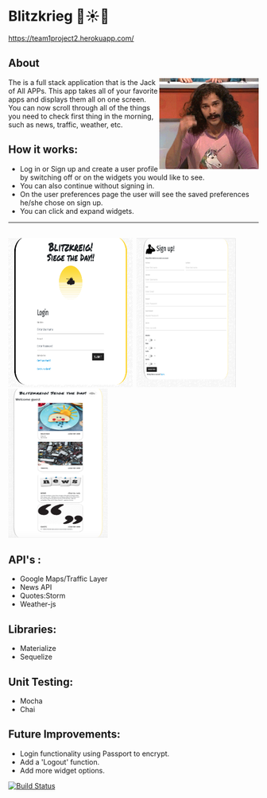 # Blitzkrieg 👾☀️🔫

https://team1project2.herokuapp.com/


## About

<img align="right" width="200" height="183" src="public/images/magic.gif">

The is a full stack application that is the Jack of All APPs. This app takes all of your favorite apps and displays them all on one screen. You can now scroll through all of the things you need to check first thing in the morning, such as news, traffic, weather, etc.

## How it works:
* Log in or Sign up and create a user profile by switching off or on the widgets you would like to see.
* You can also continue without signing in.
* On the user preferences page the user will see the saved preferences he/she chose on sign up.
* You can click and expand widgets.

---------------------------------------------------------------------------------------
<br>

<kbd>
  <img src="public/images/Blitzkreig.png" width="250" height="300"/>
</kbd>

<kbd>
  <img src="public/images/signupPage.png" width="200" height="300"/>
</kbd>

<kbd>
  <img src="public/images/seigetheday.png" width="200" height="300"/>
</kbd>


## API's :

* Google Maps/Traffic Layer
* News API
* Quotes:Storm
* Weather-js

## Libraries:
* Materialize
* Sequelize

## Unit Testing:
* Mocha
* Chai

## Future Improvements:
* Login functionality using Passport to encrypt.
* Add a 'Logout' function.
* Add more widget options.


[![Build Status](https://travis-ci.com/rachaelbelle/blitzkreig.svg?branch=master)](https://travis-ci.com/rachaelbelle/blitzkreig)
